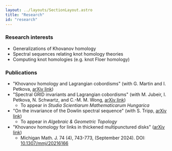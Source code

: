 ```yaml
---
layout: ../layouts/SectionLayout.astro
title: "Research"
id: "research"
---
```


### Research interests
- Generalizations of Khovanov homology
- Spectral sequences relating knot homology theories
- Computing knot homologies (e.g. knot Floer homology)

### Publications
- "Khovanov homology and Lagrangian cobordisms" (with G. Martin and I. Petkova, [arXiv link](https://arxiv.org/abs/2412.15351))
- "Spectral GRID invariants and Lagrangian cobordisms" (with M. Jubeir, I. Petkova, N. Schwartz, and C.-M. M. Wong, [arXiv link](https://arxiv.org/abs/2303.16130))
  - To appear in _Studia Scientiarum Mathematicarum Hungarica_
- "On the invariance of the Dowlin spectral sequence" (with S. Tripp, [arXiv link](https://arxiv.org/abs/2207.14415))
  - To appear in _Algebraic & Geometric Topology_
- "Khovanov homology for links in thickened multipunctured disks" ([arXiv link](https://arxiv.org/abs/2106.03834))
  - Michigan Math. J. 74 (4), 743-773, (September 2024). DOI: [10.1307/mmj/20216166](https://doi.org/10.1307/mmj/20216166)